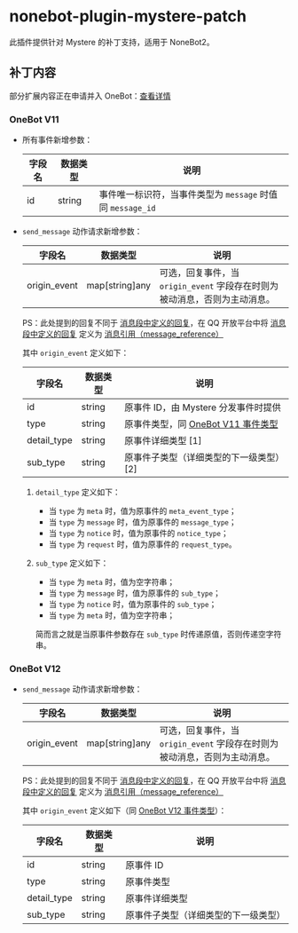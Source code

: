 # nonebot-plugin-mystere-patch

此插件提供针对 Mystere 的补丁支持，适用于 NoneBot2。

## 补丁内容

部分扩展内容正在申请并入 OneBot：[查看详情](https://github.com/orgs/botuniverse/discussions/249)

### OneBot V11

+ 所有事件新增参数：

  | 字段名 | 数据类型   | 说明                                        |
  |-----|--------|-------------------------------------------|
  | id  | string | 事件唯一标识符，当事件类型为 `message` 时值同 `message_id` |

+ `send_message` 动作请求新增参数：

  | 字段名          | 数据类型           | 说明                                            |
  |--------------|----------------|-----------------------------------------------|
  | origin_event | map[string]any | 可选，回复事件，当 `origin_event` 字段存在时则为被动消息，否则为主动消息。 |

  PS：此处提到的回复不同于 [消息段中定义的回复](https://12.onebot.dev/interface/message/segments/#reply)，在 QQ 开放平台中将 [消息段中定义的回复](https://12.onebot.dev/interface/message/segments/#reply) 定义为 [消息引用（message_reference）](https://bot.q.qq.com/wiki/develop/api-v2/server-inter/message/send-receive/send.html)
    
  其中 `origin_event` 定义如下：
    
  | 字段名         | 数据类型   | 说明                                                                                                                         |
  |-------------|--------|----------------------------------------------------------------------------------------------------------------------------|
  | id          | string | 原事件 ID，由 Mystere 分发事件时提供                                                                                                   |
  | type        | string | 原事件类型，同 [OneBot V11 事件类型](https://github.com/botuniverse/onebot-11/tree/master/event#%E5%86%85%E5%AE%B9%E5%AD%97%E6%AE%B5) |
  | detail_type | string | 原事件详细类型 [1]                                                                                                                |
  | sub_type    | string | 原事件子类型（详细类型的下一级类型） [2]                                                                                                     |
     
  1. `detail_type` 定义如下：
     + 当 `type` 为 `meta` 时，值为原事件的 `meta_event_type`；
     + 当 `type` 为 `message` 时，值为原事件的 `message_type`；
     + 当 `type` 为 `notice` 时，值为原事件的 `notice_type`；
     + 当 `type` 为 `request` 时，值为原事件的 `request_type`。

  2. `sub_type` 定义如下：
     + 当 `type` 为 `meta` 时，值为空字符串；
     + 当 `type` 为 `message` 时，值为原事件的 `sub_type`；
     + 当 `type` 为 `notice` 时，值为原事件的 `sub_type`；
     + 当 `type` 为 `meta` 时，值为空字符串；

     简而言之就是当原事件参数存在 `sub_type` 时传递原值，否则传递空字符串。


### OneBot V12

+ `send_message` 动作请求新增参数：

  | 字段名          | 数据类型           | 说明                                            |
  |--------------|----------------|-----------------------------------------------|
  | origin_event | map[string]any | 可选，回复事件，当 `origin_event` 字段存在时则为被动消息，否则为主动消息。 |

  PS：此处提到的回复不同于 [消息段中定义的回复](https://12.onebot.dev/interface/message/segments/#reply)，在 QQ 开放平台中将 [消息段中定义的回复](https://12.onebot.dev/interface/message/segments/#reply) 定义为 [消息引用（message_reference）](https://bot.q.qq.com/wiki/develop/api-v2/server-inter/message/send-receive/send.html)

  其中 `origin_event` 定义如下（同 [OneBot V12 事件类型](https://12.onebot.dev/connect/data-protocol/event/)）：

  | 字段名         | 数据类型   | 说明                 |
  |-------------|--------|--------------------|
  | id          | string | 原事件 ID             |
  | type        | string | 原事件类型              |
  | detail_type | string | 原事件详细类型            |
  | sub_type    | string | 原事件子类型（详细类型的下一级类型） |
